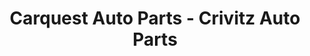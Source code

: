 ---
title: "Carquest Auto Parts - Crivitz Auto Parts"
url: /crivitz/carquest-auto-parts-crivitz-auto-parts/
shop: car parts
---